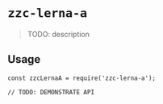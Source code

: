 # `zzc-lerna-a`

> TODO: description

## Usage

```
const zzcLernaA = require('zzc-lerna-a');

// TODO: DEMONSTRATE API
```
